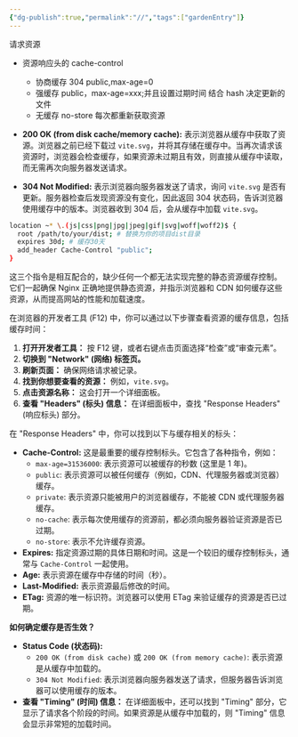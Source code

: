 ```yaml
---
{"dg-publish":true,"permalink":"//","tags":["gardenEntry"]}
---
```



请求资源 
- 资源响应头的 cache-control
	- 协商缓存 304 public,max-age=0
	- 强缓存 public，max-age=xxx;并且设置过期时间 结合 hash 决定更新的文件
	- 无缓存 no-store  每次都重新获取资源

- **200 OK (from disk cache/memory cache):** 表示浏览器从缓存中获取了资源。浏览器之前已经下载过 `vite.svg`，并将其存储在缓存中。当再次请求该资源时，浏览器会检查缓存，如果资源未过期且有效，则直接从缓存中读取，而无需再次向服务器发送请求。
- **304 Not Modified:** 表示浏览器向服务器发送了请求，询问 `vite.svg` 是否有更新。服务器检查后发现资源没有变化，因此返回 304 状态码，告诉浏览器使用缓存中的版本。浏览器收到 304 后，会从缓存中加载 `vite.svg`。

```bash
location ~* \.(js|css|png|jpg|jpeg|gif|svg|woff|woff2)$ {
  root /path/to/your/dist; # 替换为你的项目dist目录
  expires 30d; # 缓存30天
  add_header Cache-Control "public";
}  
```

这三个指令是相互配合的，缺少任何一个都无法实现完整的静态资源缓存控制。 它们一起确保 Nginx 正确地提供静态资源，并指示浏览器和 CDN 如何缓存这些资源，从而提高网站的性能和加载速度。


在浏览器的开发者工具 (F12) 中，你可以通过以下步骤查看资源的缓存信息，包括缓存时间：

1. **打开开发者工具：** 按 F12 键，或者右键点击页面选择“检查”或“审查元素”。
2. **切换到 "Network" (网络) 标签页。**
3. **刷新页面：** 确保网络请求被记录。
4. **找到你想要查看的资源：** 例如，`vite.svg`。
5. **点击资源名称：** 这会打开一个详细面板。
6. **查看 "Headers" (标头) 信息：** 在详细面板中，查找 "Response Headers" (响应标头) 部分。

在 "Response Headers" 中，你可以找到以下与缓存相关的标头：

- **Cache-Control:** 这是最重要的缓存控制标头。它包含了各种指令，例如：
    - `max-age=31536000`: 表示资源可以被缓存的秒数 (这里是 1 年)。
    - `public`: 表示资源可以被任何缓存（例如，CDN、代理服务器或浏览器）缓存。
    - `private`: 表示资源只能被用户的浏览器缓存，不能被 CDN 或代理服务器缓存。
    - `no-cache`: 表示每次使用缓存的资源前，都必须向服务器验证资源是否已过期。
    - `no-store`: 表示不允许缓存资源。
- **Expires:** 指定资源过期的具体日期和时间。这是一个较旧的缓存控制标头，通常与 `Cache-Control` 一起使用。
- **Age:** 表示资源在缓存中存储的时间（秒）。
- **Last-Modified:** 表示资源最后修改的时间。
- **ETag:** 资源的唯一标识符。浏览器可以使用 ETag 来验证缓存的资源是否已过期。

**如何确定缓存是否生效？**

- **Status Code (状态码):**
    - `200 OK (from disk cache)` 或 `200 OK (from memory cache)`: 表示资源是从缓存中加载的。
    - `304 Not Modified`: 表示浏览器向服务器发送了请求，但服务器告诉浏览器可以使用缓存的版本。
- **查看 "Timing" (时间) 信息：** 在详细面板中，还可以找到 "Timing" 部分，它显示了请求各个阶段的时间。如果资源是从缓存中加载的，则 "Timing" 信息会显示非常短的加载时间。


